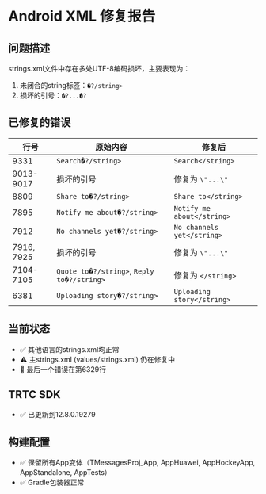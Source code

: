 # Android XML 修复报告

## 问题描述
strings.xml文件中存在多处UTF-8编码损坏，主要表现为：
1. 未闭合的string标签：`�?/string>`
2. 损坏的引号：`�?...�?`

## 已修复的错误

| 行号 | 原始内容 | 修复后 |
|------|---------|--------|
| 9331 | `Search�?/string>` | `Search</string>` |
| 9013-9017 | 损坏的引号 | 修复为 `\"...\"` |
| 8809 | `Share to�?/string>` | `Share to</string>` |
| 7895 | `Notify me about�?/string>` | `Notify me about</string>` |
| 7912 | `No channels yet�?/string>` | `No channels yet</string>` |
| 7916, 7925 | 损坏的引号 | 修复为 `\"...\"` |
| 7104-7105 | `Quote to�?/string>`, `Reply to�?/string>` | 修复为 `</string>` |
| 6381 | `Uploading story�?/string>` | `Uploading story</string>` |

## 当前状态
- ✅ 其他语言的strings.xml均正常
- ⚠️ 主strings.xml (values/strings.xml) 仍在修复中
- 🎯 最后一个错误在第6329行

## TRTC SDK
- ✅ 已更新到12.8.0.19279

## 构建配置
- ✅ 保留所有App变体（TMessagesProj_App, AppHuawei, AppHockeyApp, AppStandalone, AppTests）
- ✅ Gradle包装器正常


